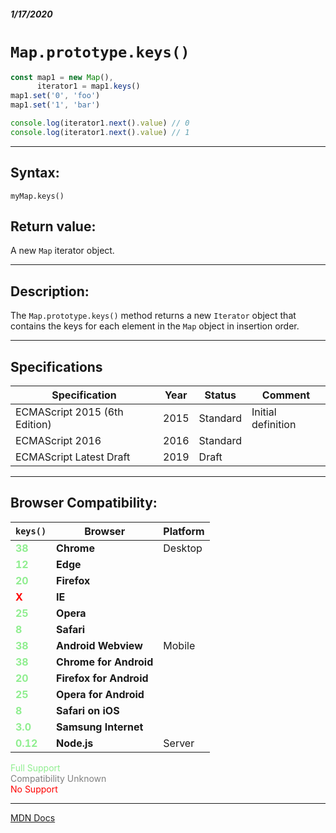 ##### 1/17/2020
# `Map.prototype.keys()`

```js
const map1 = new Map(),
      iterator1 = map1.keys()
map1.set('0', 'foo')
map1.set('1', 'bar')

console.log(iterator1.next().value) // 0
console.log(iterator1.next().value) // 1
```

---

## Syntax:
`myMap.keys()`

## Return value:
A new `Map` iterator object.

---

## Description:
The `Map.prototype.keys()` method returns a new `Iterator` object that contains the keys for each element in the `Map` object in insertion order.

---

## Specifications
| Specification | Year | Status | Comment |
|---|---|---|---|
| ECMAScript 2015 (6th Edition) | 2015 | Standard | Initial definition |
| ECMAScript 2016 | 2016 | Standard |  |
| ECMAScript Latest Draft | 2019 | Draft |  |

---

## Browser Compatibility:
| `keys()` | Browser | Platform |
|---|---|---|
| <span style="color: lightgreen">**38**</span> | **Chrome** | Desktop | 
| <span style="color: lightgreen">**12**</span> | **Edge** || 
| <span style="color: lightgreen">**20**</span> | **Firefox** || 
| <span style="color: red">**X**</span> | **IE** || 
| <span style="color: lightgreen">**25**</span> | **Opera** || 
| <span style="color: lightgreen">**8**</span> | **Safari** || 
| <span style="color: lightgreen">**38**</span> | **Android Webview** | Mobile | 
| <span style="color: lightgreen">**38**</span> | **Chrome for Android** || 
| <span style="color: lightgreen">**20**</span> | **Firefox for Android** || 
| <span style="color: lightgreen">**25**</span> | **Opera for Android** || 
| <span style="color: lightgreen">**8**</span> | **Safari on iOS** || 
| <span style="color: lightgreen">**3.0**</span> | **Samsung Internet** || 
| <span style="color: lightgreen">**0.12**</span> | **Node.js** | Server | 

<span style="color: lightgreen">Full Support</span>  
<span style="color: grey">Compatibility Unknown</span>  
<span style="color: red">No Support</span>

---

[MDN Docs](https://developer.mozilla.org/en-US/docs/Web/JavaScript/Reference/Global_Objects/Map/keys)